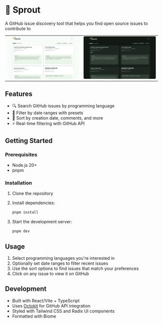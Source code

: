 # 🌱 Sprout

A GitHub issue discovery tool that helps you find open source issues to contribute to

<table>
  <tr>
    <td>
      <img src="./src/public/screenshots/light.png" alt="Sprout_Light_Screenshot" width="300" style="border-radius: 4px;" />
    </td>
    <td>
      <img src="./src/public/screenshots/dark.png" alt="Sprout_Dark_Screenshot" width="300" style="border-radius: 4px;" />
    </td>
  </tr>
</table>

## Features

- 🔍 Search GitHub issues by programming language
- 📅 Filter by date ranges with presets
- 🎯 Sort by creation date, comments, and more
- ⚡ Real-time filtering with GitHub API

## Getting Started

### Prerequisites

- Node.js 20+ 
- pnpm

### Installation

1. Clone the repository
2. Install dependencies:
   ```bash
   pnpm install
   ```

3. Start the development server:
   ```bash
   pnpm dev
   ```

## Usage

1. Select programming languages you're interested in
2. Optionally set date ranges to filter recent issues
3. Use the sort options to find issues that match your preferences
4. Click on any issue to view it on GitHub

## Development

- Built with React/Vite + TypeScript
- Uses [Octokit](https://www.npmjs.com/package/octokit) for GitHub API integration
- Styled with Tailwind CSS and Radix UI components
- Formatted with Biome